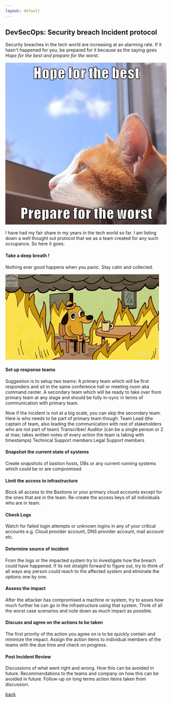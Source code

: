 ```yaml
---
layout: default
---
```


## DevSecOps: Security breach Incident protocol

Security breaches in the tech world are increasing at an alarming rate. If it hasn't happened for you, be prepared for it because as the saying goes *Hope for the best and prepare for the worst*.

![hope for the best, prepare for the worst](../assets/img/hope_for_best.jpeg)

I have had my fair share in my years in the tech world so far. I am listing down a well thought out protocol that we as a team created for any such occupance. So here it goes:

#### Take a deep breath !
Nothing ever good happens when you panic. Stay calm and collected.

![calm](../assets/img/burning_house.gif)

#### Set up response teams
Suggestion is to setup two teams:
A primary team which will be first responders and sit in the same conference hall or meeting room aka command center.
A secondary team which will be ready to take over from primary team at any stage and should be fully in-sync in terms of communication with primary team.

Now if the incident is not at a big scale, you can skip the secondary team.
Here is who needs to be part of primary team though:
Team Lead (the captain of team, also leading the communication with rest of stakeholders who are not part of team)
Transcriber/ Auditor (can be a single person or 2 at max; takes written notes of every action the team is taking with timestamps)
Technical Support members
Legal Support members

#### Snapshot the current state of systems
Create snapshots of bastion hosts, DBs or any current running systems which could be or are compromised

#### Limit the access to infrastructure
Block all access to the Bastions or your primary cloud accounts except for the ones that are in the team. Re-create the access keys of all individuals who are in team.

#### Check Logs
Watch for failed login attempts or unknown logins in any of your critical accounts e.g. Cloud provider account, DNS provider account, mail account etc.

#### Determine source of incident
From the logs or the impacted system try to investigate how the breach could have happened. If its not straight forward to figure out, try to think of all ways any person could reach to the affected system and eliminate the options one by one.

#### Assess the impact
After the attacker has compromised a machine or system, try to asses how much further he can go in the infrastructure using that system. Think of all the worst case scenarios and note down as much impact as possible.

#### Discuss and agree on the actions to be taken
The first priority of the action you agree on is to be quickly contain and minimize the impact.
Assign the action items to individual members of the teams with the due time and check on progress.

#### Post Incident Review
Discussions of what went right and wrong. How this can be avoided in future.
Recommendations to the teams and company on how this can be avoided in future.
Follow-up on long terms action items taken from discussion.


[back](../)